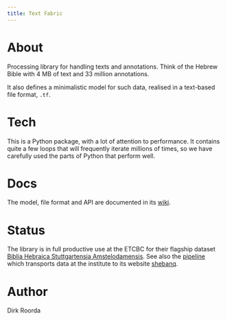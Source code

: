 ```yaml
---
title: Text Fabric
---
```


# About
Processing library for handling texts and annotations.
Think of the Hebrew Bible with 4 MB of text and 33 million annotations.

It also defines a minimalistic model for such data, realised in a text-based
file format, `.tf`.

# Tech
This is a Python package, with a lot of attention to performance.
It contains quite a few loops that will frequently iterate millions of times,
so we have carefully used the parts of Python that perform well.

# Docs
The model, file format and API are documented in its
[wiki](https://github.com/Dans-labs/text-fabric/wiki).

# Status
The library is in full productive use at the ETCBC for their flagship dataset
[Biblia Hebraica Stuttgartensia Amstelodamensis](https://github.com/ETCBC/bhsa).
See also the
[pipeline](https://github.com/ETCBC/pipeline) which transports data at the institute to its website
[shebanq](https://ancient-data.org).

# Author
Dirk Roorda
